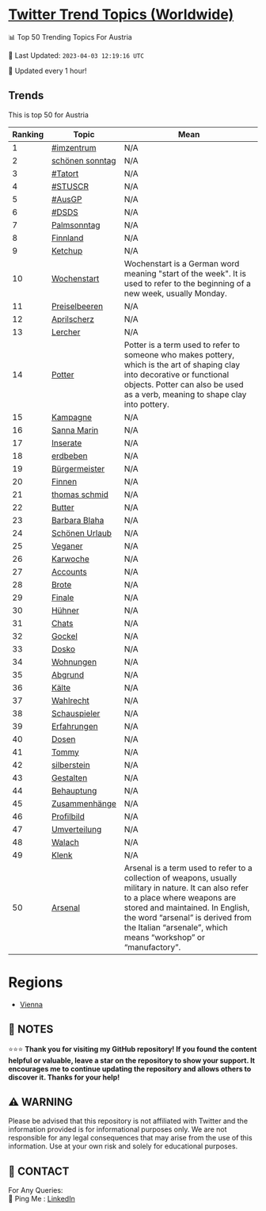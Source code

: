 [Twitter Trend Topics (Worldwide)](https://github.com/ErcinDedeoglu/Twitter-Trend-Topics)
==========


📊 Top 50 Trending Topics For Austria

📆 Last Updated: `2023-04-03 12:19:16 UTC`

🔧 Updated every 1 hour!


## Trends

This is top 50 for Austria

| Ranking | Topic | Mean |
| ------- | ------------ | ------------ |
| 1 | [#imzentrum](http://twitter.com/search?q=%23imzentrum) | N/A |
| 2 | [schönen sonntag](http://twitter.com/search?q=sch%c3%b6nen+sonntag) | N/A |
| 3 | [#Tatort](http://twitter.com/search?q=%23Tatort) | N/A |
| 4 | [#STUSCR](http://twitter.com/search?q=%23STUSCR) | N/A |
| 5 | [#AusGP](http://twitter.com/search?q=%23AusGP) | N/A |
| 6 | [#DSDS](http://twitter.com/search?q=%23DSDS) | N/A |
| 7 | [Palmsonntag](http://twitter.com/search?q=Palmsonntag) | N/A |
| 8 | [Finnland](http://twitter.com/search?q=Finnland) | N/A |
| 9 | [Ketchup](http://twitter.com/search?q=Ketchup) | N/A |
| 10 | [Wochenstart](http://twitter.com/search?q=Wochenstart) | Wochenstart is a German word meaning "start of the week". It is used to refer to the beginning of a new week, usually Monday. |
| 11 | [Preiselbeeren](http://twitter.com/search?q=Preiselbeeren) | N/A |
| 12 | [Aprilscherz](http://twitter.com/search?q=Aprilscherz) | N/A |
| 13 | [Lercher](http://twitter.com/search?q=Lercher) | N/A |
| 14 | [Potter](http://twitter.com/search?q=Potter) | Potter is a term used to refer to someone who makes pottery, which is the art of shaping clay into decorative or functional objects. Potter can also be used as a verb, meaning to shape clay into pottery. |
| 15 | [Kampagne](http://twitter.com/search?q=Kampagne) | N/A |
| 16 | [Sanna Marin](http://twitter.com/search?q=Sanna+Marin) | N/A |
| 17 | [Inserate](http://twitter.com/search?q=Inserate) | N/A |
| 18 | [erdbeben](http://twitter.com/search?q=erdbeben) | N/A |
| 19 | [Bürgermeister](http://twitter.com/search?q=B%c3%bcrgermeister) | N/A |
| 20 | [Finnen](http://twitter.com/search?q=Finnen) | N/A |
| 21 | [thomas schmid](http://twitter.com/search?q=thomas+schmid) | N/A |
| 22 | [Butter](http://twitter.com/search?q=Butter) | N/A |
| 23 | [Barbara Blaha](http://twitter.com/search?q=Barbara+Blaha) | N/A |
| 24 | [Schönen Urlaub](http://twitter.com/search?q=Sch%c3%b6nen+Urlaub) | N/A |
| 25 | [Veganer](http://twitter.com/search?q=Veganer) | N/A |
| 26 | [Karwoche](http://twitter.com/search?q=Karwoche) | N/A |
| 27 | [Accounts](http://twitter.com/search?q=Accounts) | N/A |
| 28 | [Brote](http://twitter.com/search?q=Brote) | N/A |
| 29 | [Finale](http://twitter.com/search?q=Finale) | N/A |
| 30 | [Hühner](http://twitter.com/search?q=H%c3%bchner) | N/A |
| 31 | [Chats](http://twitter.com/search?q=Chats) | N/A |
| 32 | [Gockel](http://twitter.com/search?q=Gockel) | N/A |
| 33 | [Dosko](http://twitter.com/search?q=Dosko) | N/A |
| 34 | [Wohnungen](http://twitter.com/search?q=Wohnungen) | N/A |
| 35 | [Abgrund](http://twitter.com/search?q=Abgrund) | N/A |
| 36 | [Kälte](http://twitter.com/search?q=K%c3%a4lte) | N/A |
| 37 | [Wahlrecht](http://twitter.com/search?q=Wahlrecht) | N/A |
| 38 | [Schauspieler](http://twitter.com/search?q=Schauspieler) | N/A |
| 39 | [Erfahrungen](http://twitter.com/search?q=Erfahrungen) | N/A |
| 40 | [Dosen](http://twitter.com/search?q=Dosen) | N/A |
| 41 | [Tommy](http://twitter.com/search?q=Tommy) | N/A |
| 42 | [silberstein](http://twitter.com/search?q=silberstein) | N/A |
| 43 | [Gestalten](http://twitter.com/search?q=Gestalten) | N/A |
| 44 | [Behauptung](http://twitter.com/search?q=Behauptung) | N/A |
| 45 | [Zusammenhänge](http://twitter.com/search?q=Zusammenh%c3%a4nge) | N/A |
| 46 | [Profilbild](http://twitter.com/search?q=Profilbild) | N/A |
| 47 | [Umverteilung](http://twitter.com/search?q=Umverteilung) | N/A |
| 48 | [Walach](http://twitter.com/search?q=Walach) | N/A |
| 49 | [Klenk](http://twitter.com/search?q=Klenk) | N/A |
| 50 | [Arsenal](http://twitter.com/search?q=Arsenal) | Arsenal is a term used to refer to a collection of weapons, usually military in nature. It can also refer to a place where weapons are stored and maintained. In English, the word “arsenal” is derived from the Italian “arsenale”, which means “workshop” or “manufactory”. |



# Regions

* [Vienna](</Austria/Vienna.md>)



## 📝 NOTES

⭐⭐⭐ **Thank you for visiting my GitHub repository! If you found the content helpful or valuable, leave a star on the repository to show your support. It encourages me to continue updating the repository and allows others to discover it. Thanks for your help!**


## ⚠️ WARNING

Please be advised that this repository is not affiliated with Twitter and the information provided is for informational purposes only. We are not responsible for any legal consequences that may arise from the use of this information. Use at your own risk and solely for educational purposes.


## 📨 CONTACT

 For Any Queries:  
            🏓 Ping Me : [LinkedIn](https://www.linkedin.com/in/ercindedeoglu/)
